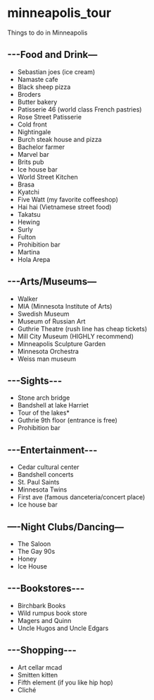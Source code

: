 # minneapolis_tour
Things to do in Minneapolis


## ---Food and Drink—
- Sebastian joes (ice cream)
- Namaste cafe
- Black sheep pizza
- Broders 
- Butter bakery
- Patisserie 46 (world class French pastries)
- Rose Street Patisserie
- Cold front
- Nightingale 
- Burch steak house and pizza
- Bachelor farmer
- Marvel bar
- Brits pub
- Ice house bar
- World Street Kitchen
- Brasa
- Kyatchi
- Five Watt (my favorite coffeeshop)
- Hai hai (Vietnamese street food)
- Takatsu
- Hewing
- Surly
- Fulton
- Prohibition bar
- Martina
- Hola Arepa

## ---Arts/Museums—
- Walker
- MIA (Minnesota Institute of Arts)
- Swedish Museum
- Museum of Russian Art
- Guthrie Theatre (rush line has cheap tickets)
- Mill City Museum (HIGHLY recommend)
- Minneapolis Sculpture Garden
- Minnesota Orchestra
- Weiss man museum

## ---Sights---
- Stone arch bridge
- Bandshell at lake Harriet
- Tour of the lakes*
- Guthrie 9th floor (entrance is free)
- Prohibition bar


## ---Entertainment---
- Cedar cultural center
- Bandshell concerts
- St. Paul Saints
- Minnesota Twins
- First ave (famous danceteria/concert place)
- Ice house bar

## —-Night Clubs/Dancing—
- The Saloon
- The Gay 90s
- Honey
- Ice House

## ---Bookstores---
- Birchbark Books
- Wild rumpus book store
- Magers and Quinn
- Uncle Hugos and Uncle Edgars

## ---Shopping---
- Art cellar mcad
- Smitten kitten
- Fifth element (if you like hip hop)
- Cliché

